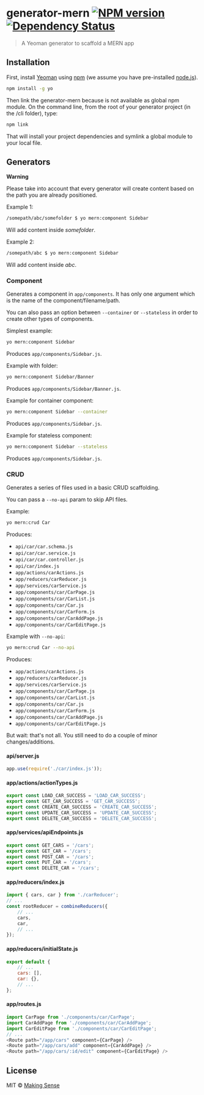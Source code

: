 # generator-mern [![NPM version][npm-image]][npm-url] [![Dependency Status][daviddm-image]][daviddm-url]
> A Yeoman generator to scaffold a MERN app

## Installation

First, install [Yeoman](http://yeoman.io) using [npm](https://www.npmjs.com/) (we assume you have pre-installed [node.js](https://nodejs.org/)).

```bash
npm install -g yo
```

Then link the generator-mern because is not available as global npm module. On the command line, from the root of your generator project (in the /cli folder), type:

```bash
npm link
```

That will install your project dependencies and symlink a global module to your local file.

## Generators

**Warning**

Please take into account that every generator will create content based on the path you are already positioned.

Example 1:

```bash
/somepath/abc/somefolder $ yo mern:component Sidebar
```

Will add content inside *somefolder*.

Example 2:

```bash
/somepath/abc $ yo mern:component Sidebar
```

Will add content inside *abc*.

### Component

Generates a component in `app/components`. It has only one argument which is the name of the component/filename/path.

You can also pass an option between `--container` or `--stateless` in order to create other types of components.

Simplest example:

```bash
yo mern:component Sidebar
```

Produces `app/components/Sidebar.js`.

Example with folder:

```bash
yo mern:component Sidebar/Banner
```

Produces `app/components/Sidebar/Banner.js`.

Example for container component:

```bash
yo mern:component Sidebar --container
```

Produces `app/components/Sidebar.js`.

Example for stateless component:

```bash
yo mern:component Sidebar --stateless
```

Produces `app/components/Sidebar.js`.

### CRUD

Generates a series of files used in a basic CRUD scaffolding.

You can pass a `--no-api` param to skip API files.

Example:

```bash
yo mern:crud Car
```

Produces:

- `api/car/car.schema.js`
- `api/car/car.service.js`
- `api/car/car.controller.js`
- `api/car/index.js`
- `app/actions/carActions.js`
- `app/reducers/carReducer.js`
- `app/services/carService.js`
- `app/components/car/CarPage.js`
- `app/components/car/CarList.js`
- `app/components/car/Car.js`
- `app/components/car/CarForm.js`
- `app/components/car/CarAddPage.js`
- `app/components/car/CarEditPage.js`

Example with `--no-api`:

```bash
yo mern:crud Car --no-api
```

Produces:

- `app/actions/carActions.js`
- `app/reducers/carReducer.js`
- `app/services/carService.js`
- `app/components/car/CarPage.js`
- `app/components/car/CarList.js`
- `app/components/car/Car.js`
- `app/components/car/CarForm.js`
- `app/components/car/CarAddPage.js`
- `app/components/car/CarEditPage.js`

But wait: that's not all. You still need to do a couple of minor changes/additions.

#### api/server.js

```javascript
app.use(require('./car/index.js'));
```

#### app/actions/actionTypes.js

```javascript
export const LOAD_CAR_SUCCESS = 'LOAD_CAR_SUCCESS';
export const GET_CAR_SUCCESS = 'GET_CAR_SUCCESS';
export const CREATE_CAR_SUCCESS = 'CREATE_CAR_SUCCESS';
export const UPDATE_CAR_SUCCESS = 'UPDATE_CAR_SUCCESS';
export const DELETE_CAR_SUCCESS = 'DELETE_CAR_SUCCESS';
```

#### app/services/apiEndpoints.js

```javascript
export const GET_CARS = '/cars';
export const GET_CAR = '/cars';
export const POST_CAR = '/cars';
export const PUT_CAR = '/cars';
export const DELETE_CAR = '/cars';
```

#### app/reducers/index.js

```javascript
import { cars, car } from './carReducer';
// ...
const rootReducer = combineReducers({
    // ...
    cars,
    car,
    // ...
});
```

#### app/reducers/initialState.js

```javascript
export default {
    // ...
    cars: [],
    car: {},
    // ...
};
```

#### app/routes.js

```javascript
import CarPage from './components/car/CarPage';
import CarAddPage from './components/car/CarAddPage';
import CarEditPage from './components/car/CarEditPage';
// ...
<Route path="/app/cars" component={CarPage} />
<Route path="/app/cars/add" component={CarAddPage} />
<Route path="/app/cars/:id/edit" component={CarEditPage} />
```

## License

MIT © [Making Sense](https://makingsense.com)


[npm-image]: https://badge.fury.io/js/generator-mern.svg
[npm-url]: https://npmjs.org/package/generator-mern
[daviddm-image]: https://david-dm.org/MakingSense/generator-mern.svg?theme=shields.io
[daviddm-url]: https://david-dm.org/MakingSense/generator-mern
